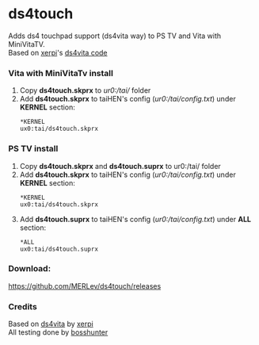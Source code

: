 #  ds4touch

Adds ds4 touchpad support (ds4vita way) to PS TV and Vita with MiniVitaTV.\
Based on [xerpi](https://github.com/xerpi "xerpi")'s [ds4vita code](https://github.com/xerpi/ds4vita "ds4vita code")

### Vita with MiniVitaTv install

1. Copy **ds4touch.skprx** to *ur0:/tai/* folder
2. Add **ds4touch.skprx** to taiHEN's config (*ur0:/tai/config.txt*) under **KERNEL** section:
	```
	*KERNEL
	ux0:tai/ds4touch.skprx
	```

### PS TV install

1. Copy **ds4touch.skprx** and **ds4touch.suprx** to ur0:/tai/ folder
2. Add **ds4touch.skprx** to taiHEN's config (*ur0:/tai/config.txt*) under **KERNEL** section:
	```
	*KERNEL
	ux0:tai/ds4touch.skprx
	```
3. Add **ds4touch.suprx** to taiHEN's config (*ur0:/tai/config.txt*) under **ALL** section:
	```
	*ALL
	ux0:tai/ds4touch.suprx
	```

### Download: 
https://github.com/MERLev/ds4touch/releases

### Credits
Based on [ds4vita](https://github.com/xerpi/ds4vita "ds4vita code") by [xerpi](https://github.com/xerpi "xerpi")\
All testing done by [bosshunter](https://github.com/bosshunter)
